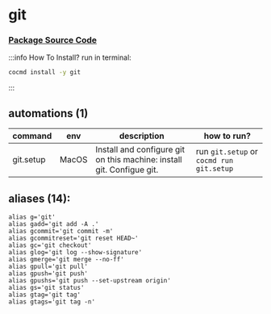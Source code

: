 # git
### [ Package Source Code ](https://github.com/cocmd/hub/tree/master/packages/git)
:::info How To Install?
run in terminal:
```bash
cocmd install -y git
```
:::
## automations (1)
| command | env | description | how to run? |
| --- | --- | --- | --- |
| git.setup | MacOS | Install and configure git on this machine: install git. Configue git.  | run `git.setup` or `cocmd run git.setup` |

## aliases (14):
```
alias g='git'
alias gadd='git add -A .'
alias gcommit='git commit -m'
alias gcommitreset='git reset HEAD~'
alias gc='git checkout'
alias glog='git log --show-signature'
alias gmerge='git merge --no-ff'
alias gpull='git pull'
alias gpush='git push'
alias gpushs='git push --set-upstream origin'
alias gs='git status'
alias gtag='git tag'
alias gtags='git tag -n'

```

